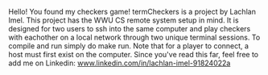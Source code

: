 Hello! You found my checkers game!
termCheckers is a project by Lachlan Imel.
This project has the WWU CS remote system setup in mind.
It is designed for two users to ssh into the same computer and play checkers with eachother on a local network through two unique terminal sessions.
To compile and run simply do make run. Note that for a player to connect, a host must first exist on the computer.
Since you've read this far, feel free to add me on Linkedin: www.linkedin.com/in/lachlan-imel-91824022a
